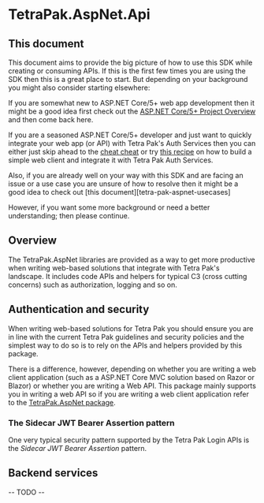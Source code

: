 ﻿# TetraPak.AspNet.Api

## This document

This document aims to provide the big picture of how to use this SDK while creating or consuming APIs. If this is the first few times you are using the SDK then this is a great place to start. But depending on your background you might also consider starting elsewhere:

If you are somewhat new to ASP.NET Core/5+ web app development then it might be a good idea first check out the [ASP.NET Core/5+ Project Overview][aspnet-webapp-overview] and then come back here.

If you are a seasoned ASP.NET Core/5+ developer and just want to quickly integrate your web app (or API) with Tetra Pak's Auth Services then you can either just skip ahead to the [cheat cheat][tetra-pak-aspnet-api-cheat-sheet] or try [this recipe][tetra-pak-aspnet-api-recipe] on how to build a simple web client and integrate it with Tetra Pak Auth Services.

Also, if you are already well on your way with this SDK and are facing an issue or a use case you are unsure of how to resolve then it might be a good idea to check out [this document][tetra-pak-aspnet-usecases] 

However, if you want some more background or need a better understanding; then please continue.

## Overview

The TetraPak.AspNet libraries are provided as a way to get more productive when writing web-based solutions that integrate with Tetra Pak's landscape. It includes code APIs and helpers for typical C3 (cross cutting concerns) such as authorization, logging and so on. 

## Authentication and security

When writing web-based solutions for Tetra Pak you should ensure you are in line with the current Tetra Pak guidelines and security policies and the simplest way to do so is to rely on the APIs and helpers provided by this package.

There is a difference, however, depending on whether you are writing a web client application (such as a ASP.NET Core MVC solution based on Razor or Blazor) or whether you are writing a Web API. This package mainly supports you in writing a web API so if you are writing a web client application refer to the [TetraPak.AspNet package][nuget-tetrapak-aspnet].

### The Sidecar JWT Bearer Assertion pattern

One very typical security pattern supported by the Tetra Pak Login APIs is the *Sidecar JWT Bearer Assertion* pattern. 

[nuget-tetrapak-aspnet]: https://www.nuget.org/packages/TetraPak.AspNet

## Backend services

-- TODO --


[aspnet-webapp-overview]: ../TetraPak.AspNet/_docs/aspnet_webapp_overview.md
[tetra-pak-aspnet-api-cheat-sheet]: ./_docs/cheatsheet-webapi.md
[tetra-pak-aspnet-api-recipe]: ./_docs/cheatsheet-webapi.md